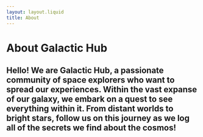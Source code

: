 ```yaml
---
layout: layout.liquid
title: About
---
```


# **About Galactic Hub**
## Hello! We are **Galactic Hub**, a passionate community of space explorers who want to spread our experiences. Within the vast expanse of our galaxy, we embark on a quest to see everything within it. From distant worlds to bright stars, follow us on this journey as we log all of the secrets we find about the cosmos! 